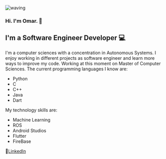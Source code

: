 ![waving](https://capsule-render.vercel.app/api?type=waving&height=200&text=Omar%20Mateo&fontAlign=40&fontAlignY=40&color=gradient)
### Hi. I'm Omar. 👋

## I'm a Software Engineer Developer 💻

I'm a computer sciences with a concentration in Autonomous Systems. I enjoy working in different projects as 
software engineer and learn more ways to improve my code.
Working at this moment on Master of Computer Sciences.
The current programming languages I know are:
* Python
* C
* C++
* Java
* Dart

My technology skills are:
* Machine Learning
* ROS
* Android Studios
* Flutter
* FireBase

👔[LinkedIn](https://www.linkedin.com/in/omar-mateo-056402225/)
